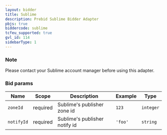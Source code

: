 ```yaml
---
layout: bidder
title: Sublime
description: Prebid Sublime Bidder Adapter
pbjs: true
biddercode: sublime
tcfeu_supported: true
gvl_id: 114
sidebarType: 1
---
```


### Note

Please contact your Sublime account manager before using this adapter.

### Bid params


| Name       | Scope    | Description                  | Example    | Type     |
|------------|----------|------------------------------|------------|----------|
| `zoneId`   | required | Sublime's publisher zone id  | `123`      | `integer`|
| `notifyId` | required | Sublime's publisher notify id | `'foo'`   | `string` |

